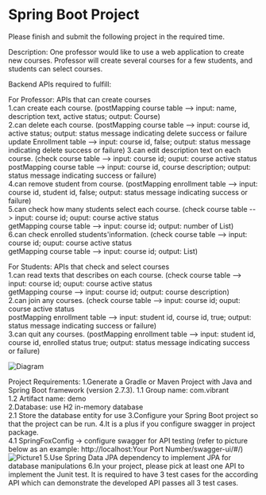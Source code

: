 # Spring Boot Project

Please finish and submit the following project in the required time.

Description:
One professor would like to use a web application to create new courses.
Professor will create several courses for a few students, and students can select courses.

Backend APIs required to fulfill:  

For Professor: APIs that can create courses  
1.can create each course. (postMapping course table --> input: name, description text, active status; output: Course)  
2.can delete each course. (postMapping course table --> input: course id, active status; output: status message indicating delete success or failure    	                                          update Enrollment table --> input: course id, false; output: status message indicating delete success or failure)
3.can edit description text on each course. (check course table --> input: course id; ouput: course active status  
	                                    postMapping course table --> input: course id, course description; output: status message indicating success or failure)  
4.can remove student from course. (postMapping enrollment table --> input: course id, student id, false; output: status message indicating success or failure)  
5.can check how many students select each course. (check course table --> input: course id; ouput: course active status  
                                                   getMapping course table --> input: course id; output: number of List<Student>)   
6.can check enrolled students'information. (check course table --> input: course id; ouput: course active status  
                                            getMapping course table --> input: course id; output: List<Student>)     

For Students: APIs that check and select courses  
1.can read texts that describes on each course. (check course table --> input: course id; ouput: course active status  
                                                 getMapping course --> input: course id; output: course description)  
2.can join any courses. (check course table --> input: course id; ouput: course active status  
                         postMapping enrollment table --> input: student id, course id, true; output: status message indicating success or failure)   
3.can quit any courses. (postMapping enrollment table --> input: student id, course id, enrolled status true; output: status message indicating success or failure)  

![Diagram](https://user-images.githubusercontent.com/112025981/188248437-efc8a985-6144-4fcb-a3fa-c570f3081f82.svg)

Project Requirements:
1.Generate a Gradle or Maven Project with Java and Spring Boot framework (version 2.7.3).
  1.1 Group name: com.vibrant  
  1.2 Artifact name: demo  
2.Database: use H2 in-memory database  
  2.1 Store the database entity for use
3.Configure your Spring Boot project so that the project can be run.
4.It is a plus if you configure swagger in project package.    
  4.1 SpringFoxConfig → configure swagger for API testing (refer to picture below as an example:   http://localhost:Your Port Number/swagger-ui/#/)  
  ![Picture1](https://user-images.githubusercontent.com/112025981/188246311-e6abaa18-153e-4f18-ad40-e8b182555a23.svg)
5.Use Spring Data JPA dependency to implement JPA for database manipulations 
6.In your project, please pick at least one API to implement the Junit test. It is required to have 3 test cases for the according API which can demonstrate the developed API passes all 3 test cases.
